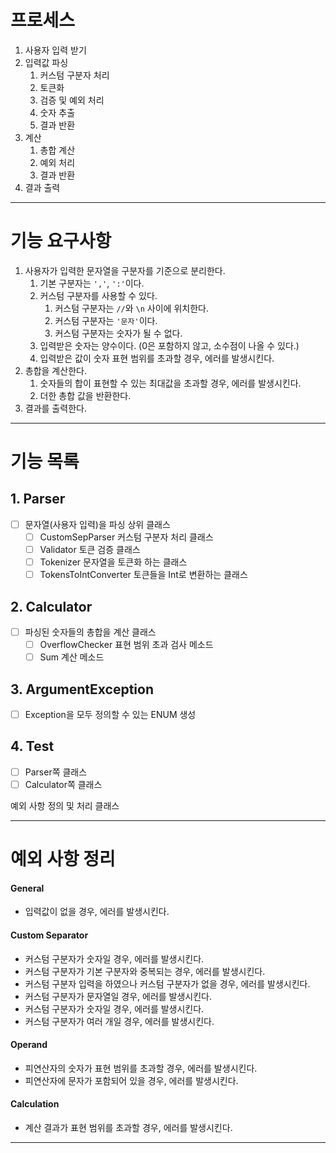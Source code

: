 # 프로세스

1. 사용자 입력 받기
2. 입력값 파싱
    1. 커스텀 구분자 처리
    2. 토큰화
    3. 검증 및 예외 처리
    4. 숫자 추출
    5. 결과 반환
3. 계산
    1. 총합 계산
    2. 예외 처리
    3. 결과 반환
4. 결과 출력

---

# 기능 요구사항

1. 사용자가 입력한 문자열을 구분자를 기준으로 분리한다.
    1. 기본 구분자는 `','`, `':'`이다.
    2. 커스텀 구분자를 사용할 수 있다.
        1. 커스텀 구분자는 `//`와 `\n` 사이에 위치한다.
        2. 커스텀 구분자는 `'문자'`이다.
        3. 커스텀 구분자는 숫자가 될 수 없다.
    3. 입력받은 숫자는 양수이다. (0은 포함하지 않고, 소수점이 나올 수 있다.)
    4. 입력받은 값이 숫자 표현 범위를 초과할 경우, 에러를 발생시킨다.
2. 총합을 계산한다.
    1. 숫자들의 합이 표현할 수 있는 최대값을 초과할 경우, 에러를 발생시킨다.
    2. 더한 총합 값을 반환한다.
3. 결과를 출력한다.

---

# 기능 목록

## 1. Parser

- [ ] 문자열(사용자 입력)을 파싱 상위 클래스
    - [ ] CustomSepParser 커스텀 구분자 처리 클래스
    - [ ] Validator 토큰 검증 클래스
    - [ ] Tokenizer 문자열을 토큰화 하는 클래스
    - [ ] TokensToIntConverter 토큰들을 Int로 변환하는 클래스

## 2. Calculator

- [ ] 파싱된 숫자들의 총합을 계산 클래스
    - [ ] OverflowChecker 표현 범위 초과 검사 메소드
    - [ ] Sum 계산 메소드

## 3. ArgumentException

- [ ] Exception을 모두 정의할 수 있는 ENUM 생성

## 4. Test

- [ ] Parser쪽 클래스
- [ ] Calculator쪽 클래스

예외 사항 정의 및 처리 클래스

---

# 예외 사항 정리

#### General

- 입력값이 없을 경우, 에러를 발생시킨다.

#### Custom Separator

- 커스텀 구분자가 숫자일 경우, 에러를 발생시킨다.
- 커스텀 구분자가 기본 구분자와 중복되는 경우, 에러를 발생시킨다.
- 커스텀 구분자 입력을 하였으나 커스텀 구분자가 없을 경우, 에러를 발생시킨다.
- 커스텀 구분자가 문자열일 경우, 에러를 발생시킨다.
- 커스텀 구분자가 숫자일 경우, 에러를 발생시킨다.
- 커스텀 구분자가 여러 개일 경우, 에러를 발생시킨다.

#### Operand

- 피연산자의 숫자가 표현 범위를 초과할 경우, 에러를 발생시킨다.
- 피연산자에 문자가 포함되어 있을 경우, 에러를 발생시킨다.

#### Calculation

- 계산 결과가 표현 범위를 초과할 경우, 에러를 발생시킨다.

---
